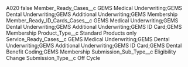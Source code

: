 <?xml version="1.0" encoding="UTF-8"?>
<CustomMetadata xmlns="http://soap.sforce.com/2006/04/metadata" xmlns:xsi="http://www.w3.org/2001/XMLSchema-instance" xmlns:xsd="http://www.w3.org/2001/XMLSchema">
    <label>A020</label>
    <protected>false</protected>
    <values>
        <field>Member_Ready_Cases__c</field>
        <value xsi:type="xsd:string">GEMS Medical Underwriting;GEMS Dental Underwriting;GEMS Additional Underwriting;GEMS Membership</value>
    </values>
    <values>
        <field>Member_Ready_ID_Cards_Cases__c</field>
        <value xsi:type="xsd:string">GEMS Medical Underwriting;GEMS Dental Underwriting;GEMS Additional Underwriting;GEMS ID Card;GEMS Membership</value>
    </values>
    <values>
        <field>Product_Type__c</field>
        <value xsi:type="xsd:string">Standard Products only</value>
    </values>
    <values>
        <field>Service_Ready_Cases__c</field>
        <value xsi:type="xsd:string">GEMS Medical Underwriting;GEMS Dental Underwriting;GEMS Additional Underwriting;GEMS ID Card;GEMS Dental Benefit Coding;GEMS Membership</value>
    </values>
    <values>
        <field>Submission_Sub_Type__c</field>
        <value xsi:type="xsd:string">Eligibility Change</value>
    </values>
    <values>
        <field>Submission_Type__c</field>
        <value xsi:type="xsd:string">Off Cycle</value>
    </values>
</CustomMetadata>
